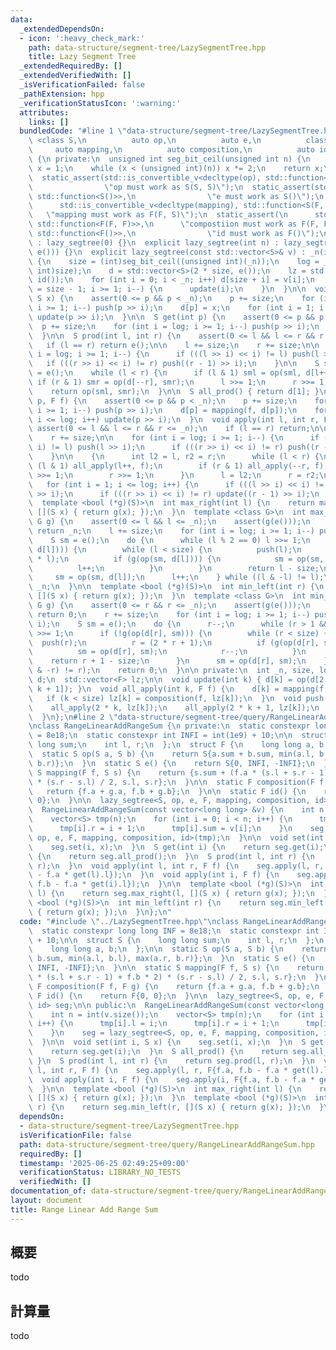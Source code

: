 ```yaml
---
data:
  _extendedDependsOn:
  - icon: ':heavy_check_mark:'
    path: data-structure/segment-tree/LazySegmentTree.hpp
    title: Lazy Segment Tree
  _extendedRequiredBy: []
  _extendedVerifiedWith: []
  _isVerificationFailed: false
  _pathExtension: hpp
  _verificationStatusIcon: ':warning:'
  attributes:
    links: []
  bundledCode: "#line 1 \"data-structure/segment-tree/LazySegmentTree.hpp\"\n\ntemplate\
    \ <class S,\n          auto op,\n          auto e,\n          class F,\n     \
    \     auto mapping,\n          auto composition,\n          auto id>\nstruct lazy_segtree\
    \ {\n private:\n  unsigned int seg_bit_ceil(unsigned int n) {\n    unsigned int\
    \ x = 1;\n    while (x < (unsigned int)(n)) x *= 2;\n    return x;\n  }\n\n public:\n\
    \  static_assert(std::is_convertible_v<decltype(op), std::function<S(S, S)>>,\n\
    \                \"op must work as S(S, S)\");\n  static_assert(std::is_convertible_v<decltype(e),\
    \ std::function<S()>>,\n                \"e must work as S()\");\n  static_assert(\n\
    \      std::is_convertible_v<decltype(mapping), std::function<S(F, S)>>,\n   \
    \   \"mapping must work as F(F, S)\");\n  static_assert(\n      std::is_convertible_v<decltype(composition),\
    \ std::function<F(F, F)>>,\n      \"compostiion must work as F(F, F)\");\n  static_assert(std::is_convertible_v<decltype(id),\
    \ std::function<F()>>,\n                \"id must work as F()\");\n  lazy_segtree()\
    \ : lazy_segtree(0) {}\n  explicit lazy_segtree(int n) : lazy_segtree(std::vector<S>(n,\
    \ e())) {}\n  explicit lazy_segtree(const std::vector<S>& v) : _n(int(v.size()))\
    \ {\n    size = (int)seg_bit_ceil((unsigned int)(_n));\n    log = __builtin_ctz((unsigned\
    \ int)size);\n    d = std::vector<S>(2 * size, e());\n    lz = std::vector<F>(size,\
    \ id());\n    for (int i = 0; i < _n; i++) d[size + i] = v[i];\n    for (int i\
    \ = size - 1; i >= 1; i--) {\n      update(i);\n    }\n  }\n\n  void set(int p,\
    \ S x) {\n    assert(0 <= p && p < _n);\n    p += size;\n    for (int i = log;\
    \ i >= 1; i--) push(p >> i);\n    d[p] = x;\n    for (int i = 1; i <= log; i++)\
    \ update(p >> i);\n  }\n\n  S get(int p) {\n    assert(0 <= p && p < _n);\n  \
    \  p += size;\n    for (int i = log; i >= 1; i--) push(p >> i);\n    return d[p];\n\
    \  }\n\n  S prod(int l, int r) {\n    assert(0 <= l && l <= r && r <= _n);\n \
    \   if (l == r) return e();\n\n    l += size;\n    r += size;\n\n    for (int\
    \ i = log; i >= 1; i--) {\n      if (((l >> i) << i) != l) push(l >> i);\n   \
    \   if (((r >> i) << i) != r) push((r - 1) >> i);\n    }\n\n    S sml = e(), smr\
    \ = e();\n    while (l < r) {\n      if (l & 1) sml = op(sml, d[l++]);\n     \
    \ if (r & 1) smr = op(d[--r], smr);\n      l >>= 1;\n      r >>= 1;\n    }\n\n\
    \    return op(sml, smr);\n  }\n\n  S all_prod() { return d[1]; }\n\n  void apply(int\
    \ p, F f) {\n    assert(0 <= p && p < _n);\n    p += size;\n    for (int i = log;\
    \ i >= 1; i--) push(p >> i);\n    d[p] = mapping(f, d[p]);\n    for (int i = 1;\
    \ i <= log; i++) update(p >> i);\n  }\n  void apply(int l, int r, F f) {\n   \
    \ assert(0 <= l && l <= r && r <= _n);\n    if (l == r) return;\n\n    l += size;\n\
    \    r += size;\n\n    for (int i = log; i >= 1; i--) {\n      if (((l >> i) <<\
    \ i) != l) push(l >> i);\n      if (((r >> i) << i) != r) push((r - 1) >> i);\n\
    \    }\n\n    {\n      int l2 = l, r2 = r;\n      while (l < r) {\n        if\
    \ (l & 1) all_apply(l++, f);\n        if (r & 1) all_apply(--r, f);\n        l\
    \ >>= 1;\n        r >>= 1;\n      }\n      l = l2;\n      r = r2;\n    }\n\n \
    \   for (int i = 1; i <= log; i++) {\n      if (((l >> i) << i) != l) update(l\
    \ >> i);\n      if (((r >> i) << i) != r) update((r - 1) >> i);\n    }\n  }\n\n\
    \  template <bool (*g)(S)>\n  int max_right(int l) {\n    return max_right(l,\
    \ [](S x) { return g(x); });\n  }\n  template <class G>\n  int max_right(int l,\
    \ G g) {\n    assert(0 <= l && l <= _n);\n    assert(g(e()));\n    if (l == _n)\
    \ return _n;\n    l += size;\n    for (int i = log; i >= 1; i--) push(l >> i);\n\
    \    S sm = e();\n    do {\n      while (l % 2 == 0) l >>= 1;\n      if (!g(op(sm,\
    \ d[l]))) {\n        while (l < size) {\n          push(l);\n          l = (2\
    \ * l);\n          if (g(op(sm, d[l]))) {\n            sm = op(sm, d[l]);\n  \
    \          l++;\n          }\n        }\n        return l - size;\n      }\n \
    \     sm = op(sm, d[l]);\n      l++;\n    } while ((l & -l) != l);\n    return\
    \ _n;\n  }\n\n  template <bool (*g)(S)>\n  int min_left(int r) {\n    return min_left(r,\
    \ [](S x) { return g(x); });\n  }\n  template <class G>\n  int min_left(int r,\
    \ G g) {\n    assert(0 <= r && r <= _n);\n    assert(g(e()));\n    if (r == 0)\
    \ return 0;\n    r += size;\n    for (int i = log; i >= 1; i--) push((r - 1) >>\
    \ i);\n    S sm = e();\n    do {\n      r--;\n      while (r > 1 && (r % 2)) r\
    \ >>= 1;\n      if (!g(op(d[r], sm))) {\n        while (r < size) {\n        \
    \  push(r);\n          r = (2 * r + 1);\n          if (g(op(d[r], sm))) {\n  \
    \          sm = op(d[r], sm);\n            r--;\n          }\n        }\n    \
    \    return r + 1 - size;\n      }\n      sm = op(d[r], sm);\n    } while ((r\
    \ & -r) != r);\n    return 0;\n  }\n\n private:\n  int _n, size, log;\n  std::vector<S>\
    \ d;\n  std::vector<F> lz;\n\n  void update(int k) { d[k] = op(d[2 * k], d[2 *\
    \ k + 1]); }\n  void all_apply(int k, F f) {\n    d[k] = mapping(f, d[k]);\n \
    \   if (k < size) lz[k] = composition(f, lz[k]);\n  }\n  void push(int k) {\n\
    \    all_apply(2 * k, lz[k]);\n    all_apply(2 * k + 1, lz[k]);\n    lz[k] = id();\n\
    \  }\n};\n#line 2 \"data-structure/segment-tree/query/RangeLinearAddRangeSum.hpp\"\
    \nclass RangeLinearAddRangeSum {\n private:\n  static constexpr long long INF\
    \ = 8e18;\n  static constexpr int INFI = int(1e9) + 10;\n\n  struct S {\n    long\
    \ long sum;\n    int l, r;\n  };\n  struct F {\n    long long a, b;\n  };\n\n\
    \  static S op(S a, S b) {\n    return S{a.sum + b.sum, min(a.l, b.l), max(a.r,\
    \ b.r)};\n  }\n  static S e() {\n    return S{0, INFI, -INFI};\n  }\n\n  static\
    \ S mapping(F f, S s) {\n    return {s.sum + (f.a * (s.l + s.r - 1) + f.b * 2)\
    \ * (s.r - s.l) / 2, s.l, s.r};\n  }\n\n  static F composition(F f, F g) {\n \
    \   return {f.a + g.a, f.b + g.b};\n  }\n\n  static F id() {\n    return F{0,\
    \ 0};\n  }\n\n  lazy_segtree<S, op, e, F, mapping, composition, id> seg;\n\n public:\n\
    \  RangeLinearAddRangeSum(const vector<long long> &v) {\n    int n = int(v.size());\n\
    \    vector<S> tmp(n);\n    for (int i = 0; i < n; i++) {\n      tmp[i].l = i;\n\
    \      tmp[i].r = i + 1;\n      tmp[i].sum = v[i];\n    }\n    seg = lazy_segtree<S,\
    \ op, e, F, mapping, composition, id>(tmp);\n  }\n\n  void set(int i, S x) {\n\
    \    seg.set(i, x);\n  }\n  S get(int i) {\n    return seg.get(i);\n  }\n  S all_prod()\
    \ {\n    return seg.all_prod();\n  }\n  S prod(int l, int r) {\n    return seg.prod(l,\
    \ r);\n  }\n  void apply(int l, int r, F f) {\n    seg.apply(l, r, F{f.a, f.b\
    \ - f.a * get(l).l});\n  }\n  void apply(int i, F f) {\n    seg.apply(i, F{f.a,\
    \ f.b - f.a * get(i).l});\n  }\n\n  template <bool (*g)(S)>\n  int max_right(int\
    \ l) {\n    return seg.max_right(l, [](S x) { return g(x); });\n  }\n  template\
    \ <bool (*g)(S)>\n  int min_left(int r) {\n    return seg.min_left(r, [](S x)\
    \ { return g(x); });\n  }\n};\n"
  code: "#include \"../LazySegmentTree.hpp\"\nclass RangeLinearAddRangeSum {\n private:\n\
    \  static constexpr long long INF = 8e18;\n  static constexpr int INFI = int(1e9)\
    \ + 10;\n\n  struct S {\n    long long sum;\n    int l, r;\n  };\n  struct F {\n\
    \    long long a, b;\n  };\n\n  static S op(S a, S b) {\n    return S{a.sum +\
    \ b.sum, min(a.l, b.l), max(a.r, b.r)};\n  }\n  static S e() {\n    return S{0,\
    \ INFI, -INFI};\n  }\n\n  static S mapping(F f, S s) {\n    return {s.sum + (f.a\
    \ * (s.l + s.r - 1) + f.b * 2) * (s.r - s.l) / 2, s.l, s.r};\n  }\n\n  static\
    \ F composition(F f, F g) {\n    return {f.a + g.a, f.b + g.b};\n  }\n\n  static\
    \ F id() {\n    return F{0, 0};\n  }\n\n  lazy_segtree<S, op, e, F, mapping, composition,\
    \ id> seg;\n\n public:\n  RangeLinearAddRangeSum(const vector<long long> &v) {\n\
    \    int n = int(v.size());\n    vector<S> tmp(n);\n    for (int i = 0; i < n;\
    \ i++) {\n      tmp[i].l = i;\n      tmp[i].r = i + 1;\n      tmp[i].sum = v[i];\n\
    \    }\n    seg = lazy_segtree<S, op, e, F, mapping, composition, id>(tmp);\n\
    \  }\n\n  void set(int i, S x) {\n    seg.set(i, x);\n  }\n  S get(int i) {\n\
    \    return seg.get(i);\n  }\n  S all_prod() {\n    return seg.all_prod();\n \
    \ }\n  S prod(int l, int r) {\n    return seg.prod(l, r);\n  }\n  void apply(int\
    \ l, int r, F f) {\n    seg.apply(l, r, F{f.a, f.b - f.a * get(l).l});\n  }\n\
    \  void apply(int i, F f) {\n    seg.apply(i, F{f.a, f.b - f.a * get(i).l});\n\
    \  }\n\n  template <bool (*g)(S)>\n  int max_right(int l) {\n    return seg.max_right(l,\
    \ [](S x) { return g(x); });\n  }\n  template <bool (*g)(S)>\n  int min_left(int\
    \ r) {\n    return seg.min_left(r, [](S x) { return g(x); });\n  }\n};"
  dependsOn:
  - data-structure/segment-tree/LazySegmentTree.hpp
  isVerificationFile: false
  path: data-structure/segment-tree/query/RangeLinearAddRangeSum.hpp
  requiredBy: []
  timestamp: '2025-06-25 02:49:25+09:00'
  verificationStatus: LIBRARY_NO_TESTS
  verifiedWith: []
documentation_of: data-structure/segment-tree/query/RangeLinearAddRangeSum.hpp
layout: document
title: Range Linear Add Range Sum
---
```


## 概要

todo

## 計算量
todo